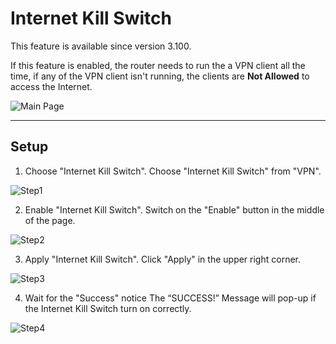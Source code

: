 # Internet Kill Switch

This feature is available since version 3.100.

If this feature is enabled, the router needs to run the a VPN client all the time, if any of the VPN client isn't running, the clients are **Not Allowed** to access the Internet.

![Main Page](https://static.gl-inet.com/docs/en/3/app/internet_kill_switch/Internet%20kill%20switch.png)

---

## Setup

1. Choose "Internet Kill Switch".
Choose "Internet Kill Switch" from "VPN".

![Step1](https://static.gl-inet.com/docs/en/3/app/internet_kill_switch/IKS1.png)

2. Enable "Internet Kill Switch".
Switch on the "Enable" button in the middle of the page.

![Step2](https://static.gl-inet.com/docs/en/3/app/internet_kill_switch/IKS2.png)

3. Apply "Internet Kill Switch".
Click "Apply" in the upper right corner.

![Step3](https://static.gl-inet.com/docs/en/3/app/internet_kill_switch/IKS3.png)

4. Wait for the "Success" notice 
The “SUCCESS!” Message will pop-up if the Internet Kill Switch turn on correctly. 

![Step4](https://static.gl-inet.com/docs/en/3/app/internet_kill_switch/IKS4.png)